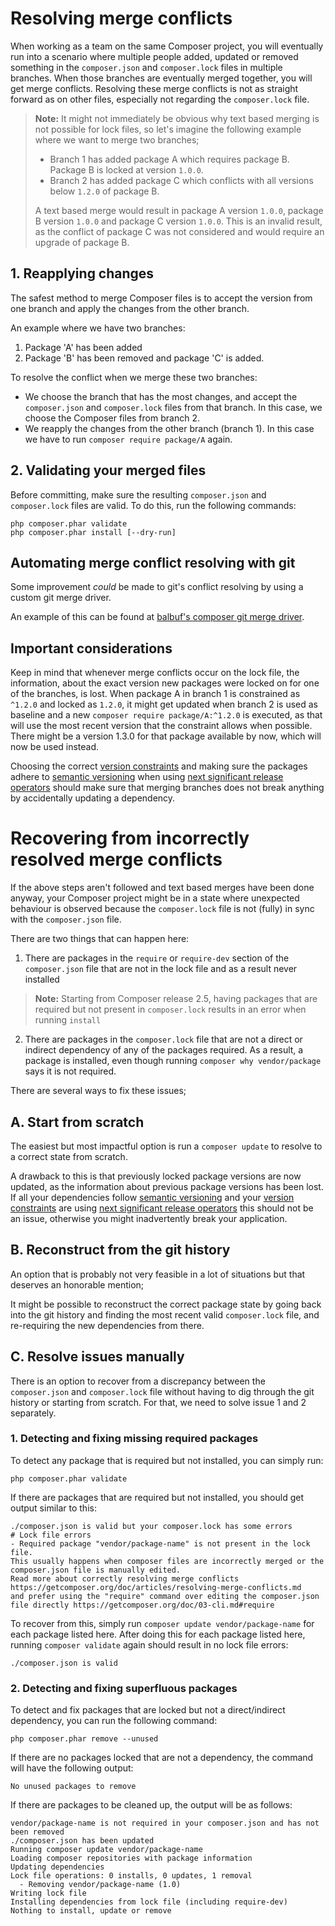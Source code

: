 <!--
    tagline: On gracefully resolving conflicts while merging
-->

# Resolving merge conflicts

When working as a team on the same Composer project, you will eventually run into a scenario
where multiple people added, updated or removed something in the `composer.json` and
`composer.lock` files in multiple branches. When those branches are eventually merged
together, you will get merge conflicts. Resolving these merge conflicts is not as straight
forward as on other files, especially not regarding the `composer.lock` file.

> **Note:** It might not immediately be obvious why text based merging is not possible for
> lock files, so let's imagine the following example where we want to merge two branches;
>
> -   Branch 1 has added package A which requires package B. Package B is locked at version `1.0.0`.
> -   Branch 2 has added package C which conflicts with all versions below `1.2.0` of package B.
>
> A text based merge would result in package A version `1.0.0`, package B version `1.0.0`
> and package C version `1.0.0`. This is an invalid result, as the conflict of package C
> was not considered and would require an upgrade of package B.

## 1. Reapplying changes

The safest method to merge Composer files is to accept the version from one branch and apply
the changes from the other branch.

An example where we have two branches:

1. Package 'A' has been added
2. Package 'B' has been removed and package 'C' is added.

To resolve the conflict when we merge these two branches:

-   We choose the branch that has the most changes, and accept the `composer.json` and `composer.lock`
    files from that branch. In this case, we choose the Composer files from branch 2.
-   We reapply the changes from the other branch (branch 1). In this case we have to run
    `composer require package/A` again.

## 2. Validating your merged files

Before committing, make sure the resulting `composer.json` and `composer.lock` files are valid.
To do this, run the following commands:

```shell
php composer.phar validate
php composer.phar install [--dry-run]
```

## Automating merge conflict resolving with git

Some improvement _could_ be made to git's conflict resolving by using a custom git merge driver.

An example of this can be found at [balbuf's composer git merge driver](https://github.com/balbuf/composer-git-merge-driver).

## Important considerations

Keep in mind that whenever merge conflicts occur on the lock file, the information, about the exact version
new packages were locked on for one of the branches, is lost. When package A in branch 1 is constrained
as `^1.2.0` and locked as `1.2.0`, it might get updated when branch 2 is used as baseline and a new
`composer require package/A:^1.2.0` is executed, as that will use the most recent version that the
constraint allows when possible. There might be a version 1.3.0 for that package available by now, which
will now be used instead.

Choosing the correct [version constraints](../articles/versions.md) and making sure the packages adhere
to [semantic versioning](https://semver.org/) when using
[next significant release operators](versions.md#next-significant-release-operators) should make sure
that merging branches does not break anything by accidentally updating a dependency.

# Recovering from incorrectly resolved merge conflicts

If the above steps aren't followed and text based merges have been done anyway,
your Composer project might be in a state where unexpected behaviour is observed
because the `composer.lock` file is not (fully) in sync with the `composer.json` file.

There are two things that can happen here:

1. There are packages in the `require` or `require-dev` section of the `composer.json` file that are not in the lock file and as a result never installed

> **Note:** Starting from Composer release 2.5, having packages that are required but not present in `composer.lock` results in an error when running `install`

2. There are packages in the `composer.lock` file that are not a direct or indirect dependency of any of the packages required. As a result, a package is installed, even though running `composer why vendor/package` says it is not required.

There are several ways to fix these issues;

## A. Start from scratch

The easiest but most impactful option is run a `composer update` to resolve to a correct state from scratch.

A drawback to this is that previously locked package versions are now updated, as the information about previous package versions has been lost. If all your dependencies follow [semantic versioning](https://semver.org/) and your [version constraints](../articles/versions.md) are using [next significant release operators](versions.md#next-significant-release-operators) this should not be an issue, otherwise you might inadvertently break your application.

## B. Reconstruct from the git history

An option that is probably not very feasible in a lot of situations but that deserves an honorable mention;

It might be possible to reconstruct the correct package state by going back into the git history and finding the most recent valid `composer.lock` file, and re-requiring the new dependencies from there.

## C. Resolve issues manually

There is an option to recover from a discrepancy between the `composer.json` and `composer.lock` file without having to dig through the git history or starting from scratch. For that, we need to solve issue 1 and 2 separately.

### 1. Detecting and fixing missing required packages

To detect any package that is required but not installed, you can simply run:

```shell
php composer.phar validate
```

If there are packages that are required but not installed, you should get output similar to this:

```shell
./composer.json is valid but your composer.lock has some errors
# Lock file errors
- Required package "vendor/package-name" is not present in the lock file.
This usually happens when composer files are incorrectly merged or the composer.json file is manually edited.
Read more about correctly resolving merge conflicts https://getcomposer.org/doc/articles/resolving-merge-conflicts.md
and prefer using the "require" command over editing the composer.json file directly https://getcomposer.org/doc/03-cli.md#require
```

To recover from this, simply run `composer update vendor/package-name` for each package listed here. After doing this for each package listed here, running `composer validate` again should result in no lock file errors:

```shell
./composer.json is valid
```

### 2. Detecting and fixing superfluous packages

To detect and fix packages that are locked but not a direct/indirect dependency, you can run the following command:

```shell
php composer.phar remove --unused
```

If there are no packages locked that are not a dependency, the command will have the following output:

```shell
No unused packages to remove
```

If there are packages to be cleaned up, the output will be as follows:

```shell
vendor/package-name is not required in your composer.json and has not been removed
./composer.json has been updated
Running composer update vendor/package-name
Loading composer repositories with package information
Updating dependencies
Lock file operations: 0 installs, 0 updates, 1 removal
  - Removing vendor/package-name (1.0)
Writing lock file
Installing dependencies from lock file (including require-dev)
Nothing to install, update or remove
```
